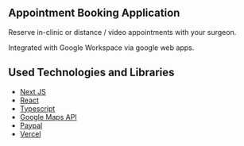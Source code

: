 ## Appointment Booking Application

Reserve in-clinic or distance / video appointments with your surgeon.

Integrated with Google Workspace via google web apps.


## Used Technologies and Libraries

- [Next JS](https://nextjs.org/)
- [React](https://reactjs.org/)
- [Typescript](https://www.typescriptlang.org/)
- [Google Maps API](https://developers.google.com/maps/documentation)
- [Paypal](https://developer.paypal.com/home)
- [Vercel](https://vercel.com/)